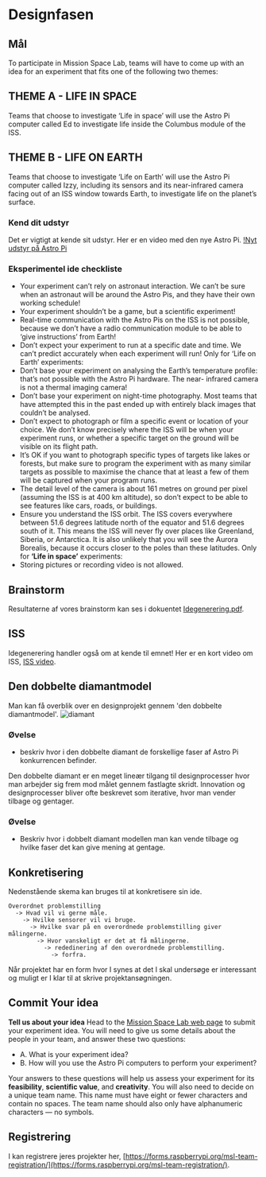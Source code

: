 # Designfasen

## Mål

To participate in Mission Space Lab, teams will have to come up with an idea for an experiment that fits one of the following two themes:

## THEME A - LIFE IN SPACE
Teams that choose to investigate ‘Life in space’ will use the Astro Pi computer called Ed to investigate life inside the Columbus module of the ISS.
## THEME B - LIFE ON EARTH
Teams that choose to investigate ‘Life on Earth’ will use the Astro Pi computer called Izzy, including its sensors and its near-infrared camera facing out of an ISS window towards Earth, to investigate life on the planet’s surface.

### Kend dit udstyr
Det er vigtigt at kende sit udstyr. Her er en video med den nye Astro Pi.
[!Nyt udstyr på Astro Pi]({https://youtu.be/uCg6DZ5YRLc} "video")


### Eksperimentel ide checkliste
* Your experiment can’t rely on astronaut interaction. We can’t be sure when an astronaut will be around the Astro Pis, and they have their own working schedule!
* Your experiment shouldn’t be a game, but a scientific experiment!
* Real-time communication with the Astro Pis on the ISS is not possible, because we don’t have a radio communication module to be able to ‘give instructions’ from Earth!
* Don’t expect your experiment to run at a specific date and time. We can’t predict accurately when each experiment will run!
Only for ‘Life on Earth’ experiments:
* Don’t base your experiment on analysing the Earth’s temperature profile: that’s not possible with the Astro Pi hardware. The near- infrared camera is not a thermal imaging camera!
* Don’t base your experiment on night-time photography. Most teams that have attempted this in the past ended up with entirely black images that couldn’t be analysed.
* Don’t expect to photograph or film a specific event or location of your choice. We don’t know precisely where the ISS will be when your experiment runs, or whether a specific target on the ground will be visible on its flight path.
*  It’s OK if you want to photograph specific types of targets like lakes or forests, but make sure to program the experiment with as many similar targets as possible to maximise the chance that at least a few of them will be captured when your program runs.
* The detail level of the camera is about 161 metres on ground per pixel (assuming the ISS is at 400 km altitude), so don’t expect to be able to see features like cars, roads, or buildings.
* Ensure you understand the ISS orbit. The ISS covers everywhere between 51.6 degrees latitude north of the equator and 51.6 degrees south of it. This means the ISS will never fly over places like Greenland, Siberia, or Antarctica. It is also unlikely that you will see the Aurora Borealis, because it occurs closer to the poles than these latitudes.
Only for **‘Life in space’** experiments:
* Storing pictures or recording video is not allowed.


## Brainstorm
Resultaterne af vores brainstorm kan ses i dokuentet [Idegenerering.pdf](/material/Idegenerering.pdf).

## ISS
Idegenerering handler også om at kende til emnet! Her er en kort video om ISS, [ISS video](https://www.youtube.com/watch?v=NtrVwX1ncqk).

## Den dobbelte diamantmodel
Man kan få overblik over en designprojekt gennem 'den dobbelte diamantmodel'.
![diamant](https://upload.wikimedia.org/wikipedia/commons/b/bd/Double_diamond.png)
### Øvelse
* beskriv hvor i den dobbelte diamant de forskellige faser af Astro Pi konkurrencen befinder.

Den dobbelte diamant er en meget lineær tilgang til designprocesser hvor man arbejder sig frem mod målet gennem fastlagte skridt.  Innovation og designprocesser bliver ofte beskrevet som iterative, hvor man vender tilbage og gentager.
### Øvelse
* Beskriv hvor i dobbelt diamant modellen man kan vende tilbage og hvilke faser det kan give mening at gentage.

## Konkretisering

Nedenstående skema kan bruges til at konkretisere sin ide.

```
Overordnet problemstilling
  -> Hvad vil vi gerne måle.
    -> Hvilke sensorer vil vi bruge.
      -> Hvilke svar på en overordnede problemstilling giver målingerne.
        -> Hvor vanskeligt er det at få målingerne.
          -> rededinering af den overordnede problemstilling.
            -> forfra.
```
Når projektet har en form hvor I synes at det I skal undersøge er interessant og muligt er I klar til at skrive projektansøgningen.


## Commit Your idea
**Tell us about your idea**
Head to the [Mission Space Lab web page](https://astro-pi.org/mission-space-lab/) to submit your experiment idea. You will need to give us some details about the people in your team, and answer these two questions:
* A. What is your experiment idea?
* B. How will you use the Astro Pi computers to perform your experiment?

Your answers to these questions will help us assess your experiment for its **feasibility**, **scientific value**, and **creativity**.
You will also need to decide on a unique team name. This name must have eight or fewer characters and contain no spaces. The team name should also only have alphanumeric characters — no symbols.


## Registrering
I kan registrere jeres projekter her, [https://forms.raspberrypi.org/msl-team-registration/](https://forms.raspberrypi.org/msl-team-registration/).

